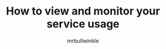 ---
title: 'How to view and monitor your service usage'
titleSuffix: Azure OpenAI
description: Learn how to view and monitor your service usage
services: cognitive-services
manager: nitinme
ms.service: cognitive-services
ms.subservice: openai
ms.topic: how-to
ms.date: 02/13/2023
author: mrbullwinkle
ms.author: mbullwin
recommendations: false
---